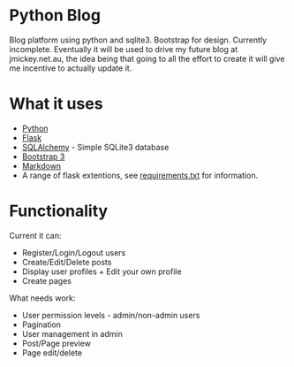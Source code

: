 # Python Blog
Blog platform using python and sqlite3. Bootstrap for design. Currently incomplete.
Eventually it will be used to drive my future blog at jmickey.net.au, the idea being that going to all the effort to create it will give me incentive to actually update it.

# What it uses
* [Python](http://python.org)
* [Flask](http://flask.pocoo.org)
* [SQLAlchemy](http://www.sqlalchemy.org/) - Simple SQLite3 database
* [Bootstrap 3](http://getbootstrap.com)
* [Markdown](http://daringfireball.net/projects/markdown/syntax)
* A range of flask extentions, see [requirements.txt](https://github.com/jaymickey/jmickey-blog/blob/master/requirements.txt) for information.

# Functionality

Current it can:
* Register/Login/Logout users
* Create/Edit/Delete posts
* Display user profiles + Edit your own profile
* Create pages

What needs work:
* User permission levels - admin/non-admin users
* Pagination
* User management in admin
* Post/Page preview
* Page edit/delete
